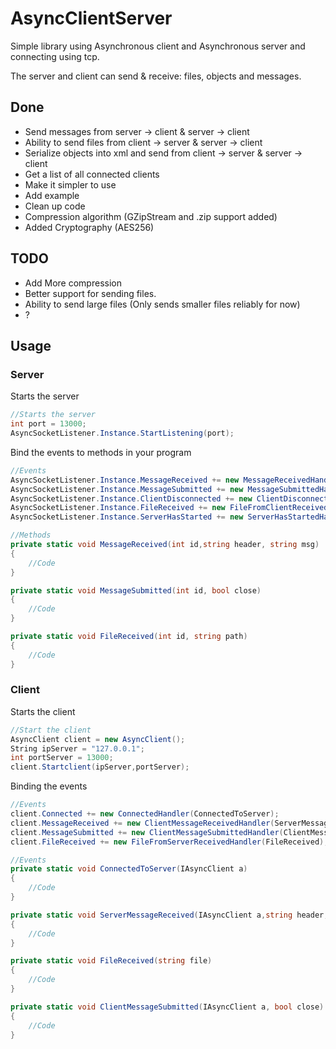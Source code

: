 # AsyncClientServer
Simple library using Asynchronous client and Asynchronous server and connecting using tcp.

The server and client can send & receive: files, objects and messages.

## Done
- Send messages from server -> client & server -> client
- Ability to send files from client -> server & server -> client
- Serialize objects into xml and send from client -> server & server -> client
- Get a list of all connected clients
- Make it simpler to use
- Add example
- Clean up code
- Compression algorithm (GZipStream and .zip support added)
- Added Cryptography (AES256)

## TODO
- Add More compression
- Better support for sending files.
- Ability to send large files (Only sends smaller files reliably for now)
- ?

## Usage
### Server

Starts the server
```C#
//Starts the server
int port = 13000;
AsyncSocketListener.Instance.StartListening(port);
```

Bind the events to methods in your program
```C#
//Events
AsyncSocketListener.Instance.MessageReceived += new MessageReceivedHandler(MessageReceived);
AsyncSocketListener.Instance.MessageSubmitted += new MessageSubmittedHandler(MessageSubmitted);
AsyncSocketListener.Instance.ClientDisconnected += new ClientDisconnectedHandler(ClientDisconnected);
AsyncSocketListener.Instance.FileReceived += new FileFromClientReceivedHandler(FileReceived);
AsyncSocketListener.Instance.ServerHasStarted += new ServerHasStartedHandler(ServerHasStarted);
```
```C#
//Methods
private static void MessageReceived(int id,string header, string msg)
{
	//Code
}

private static void MessageSubmitted(int id, bool close)
{
	//Code
}

private static void FileReceived(int id, string path)
{
	//Code
}
```

### Client

Starts the client
```C#
//Start the client
AsyncClient client = new AsyncClient();
String ipServer = "127.0.0.1";
int portServer = 13000;
client.Startclient(ipServer,portServer);
```

Binding the events
```C#
//Events
client.Connected += new ConnectedHandler(ConnectedToServer);
client.MessageReceived += new ClientMessageReceivedHandler(ServerMessageReceived);
client.MessageSubmitted += new ClientMessageSubmittedHandler(ClientMessageSubmitted);
client.FileReceived += new FileFromServerReceivedHandler(FileReceived);
```

```C#
//Events
private static void ConnectedToServer(IAsyncClient a)
{
	//Code
}

private static void ServerMessageReceived(IAsyncClient a,string header, String msg)
{
	//Code
}

private static void FileReceived(string file)
{
	//Code
}

private static void ClientMessageSubmitted(IAsyncClient a, bool close)
{
	//Code
}
```
